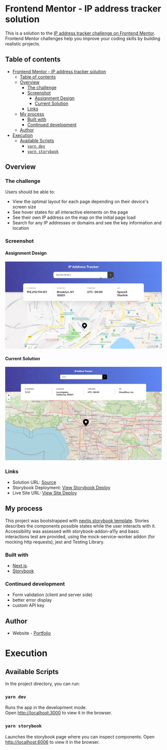 # Frontend Mentor - IP address tracker solution

This is a solution to the [IP address tracker challenge on Frontend Mentor](https://www.frontendmentor.io/challenges/ip-address-tracker-I8-0yYAH0). Frontend Mentor challenges help you improve your coding skills by building realistic projects. 


## Table of contents

- [Frontend Mentor - IP address tracker solution](#frontend-mentor---ip-address-tracker-solution)
  - [Table of contents](#table-of-contents)
  - [Overview](#overview)
    - [The challenge](#the-challenge)
    - [Screenshot](#screenshot)
      - [Assignment Design](#assignment-design)
      - [Current Solution](#current-solution)
    - [Links](#links)
  - [My process](#my-process)
    - [Built with](#built-with)
    - [Continued development](#continued-development)
  - [Author](#author)
- [Execution](#execution)
  - [Available Scripts](#available-scripts)
    - [`yarn dev`](#yarn-dev)
    - [`yarn storybook`](#yarn-storybook)


## Overview
### The challenge

Users should be able to:

- View the optimal layout for each page depending on their device's screen size
- See hover states for all interactive elements on the page
- See their own IP address on the map on the initial page load
- Search for any IP addresses or domains and see the key information and location

### Screenshot
#### Assignment Design
![DesignToRecreate](./problem.jpg)
#### Current Solution
![MySolution](./solution.png)

### Links

- Solution URL: [Source]()
- Storybook Deployment: [View Storybook Deploy]()
- Live Site URL: [View Site Deploy]()

## My process
This project was bootstrapped with [nextjs storybook template](https://storybook.js.org/blog/integrate-nextjs-and-storybook-automatically/). Stories describes the components possible states while the user interacts with it. Accessibility was assessed with storybook-addon-a11y and basic interactions test are provided, using the mock-service-worker addon (for mocking http requests), jest and Testing Library.

### Built with

- [Next.js](https://nextjs.org/).
- [Storybook](https://storybook.js.org/)

### Continued development

- Form validation (client and server side)
- better error display
- custom API key

## Author

- Website - [Portfolio](https://emkorp.vercel.app)


# Execution

## Available Scripts

In the project directory, you can run:

### `yarn dev`

Runs the app in the development mode.\
Open [http://localhost:3000](http://localhost:3000) to view it in the browser.

### `yarn storybook`

Launches the storybook page where you can inspect components.
Open [http://localhost:6006](http://localhost:6006) to view it in the browser.


